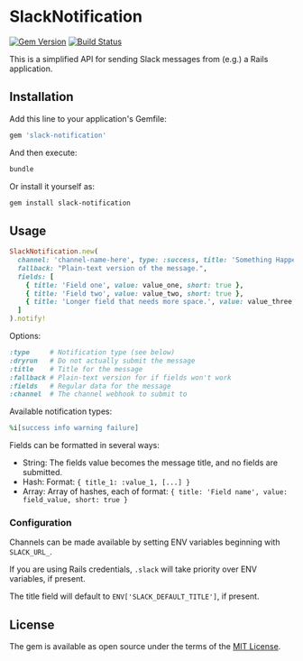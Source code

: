 # SlackNotification

[![Gem Version](https://img.shields.io/gem/v/slack-notification.svg)](https://rubygems.org/gems/slack-notification)
[![Build Status](https://travis-ci.org/jfiander/slack-notification.svg)](https://travis-ci.org/jfiander/slack-notification)

This is a simplified API for sending Slack messages from (e.g.) a Rails application.

## Installation

Add this line to your application's Gemfile:

```ruby
gem 'slack-notification'
```

And then execute:

```sh
bundle
```

Or install it yourself as:

```sh
gem install slack-notification
```

## Usage

```ruby
SlackNotification.new(
  channel: 'channel-name-here', type: :success, title: 'Something Happened',
  fallback: "Plain-text version of the message.",
  fields: [
    { title: 'Field one', value: value_one, short: true },
    { title: 'Field two', value: value_two, short: true },
    { title: 'Longer field that needs more space.', value: value_three, short: false }
  ]
).notify!
```

Options:

```ruby
:type     # Notification type (see below)
:dryrun   # Do not actually submit the message
:title    # Title for the message
:fallback # Plain-text version for if fields won't work
:fields   # Regular data for the message
:channel  # The channel webhook to submit to
```

Available notification types:

```ruby
%i[success info warning failure]
```

Fields can be formatted in several ways:

- String: The fields value becomes the message title, and no fields are submitted.
- Hash:   Format: `{ title_1: :value_1, [...] }`
- Array:  Array of hashes, each of format: `{ title: 'Field name', value: field_value, short: true }`

### Configuration

Channels can be made available by setting ENV variables beginning with `SLACK_URL_`.

If you are using Rails credentials, `.slack` will take priority over ENV variables, if present.

The title field will default to `ENV['SLACK_DEFAULT_TITLE']`, if present.

## License

The gem is available as open source under the terms of the [MIT License](https://opensource.org/licenses/MIT).
